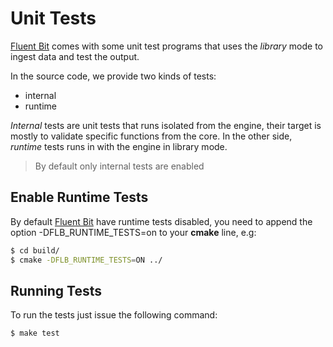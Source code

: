 # Unit Tests

[Fluent Bit](http://fluentbit.io) comes with some unit test programs that uses the _library_ mode to ingest data and test the output. 

In the source code, we provide two kinds of tests:

- internal
- runtime

_Internal_ tests are unit tests that runs isolated from the engine, their target is mostly to validate specific functions from the core. In the other side, _runtime_ tests runs in with the engine in library mode.

> By default only internal tests are enabled

## Enable Runtime Tests

By default [Fluent Bit](http://fluentbit.io) have runtime tests disabled, you need to append the option -DFLB_RUNTIME_TESTS=on to your **cmake** line, e.g:

```bash
$ cd build/
$ cmake -DFLB_RUNTIME_TESTS=ON ../
```

## Running Tests

To run the tests just issue the following command:

```bash
$ make test
```

